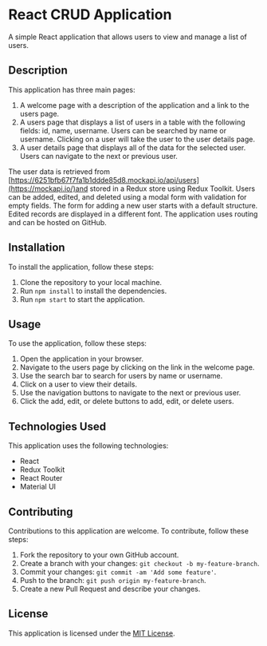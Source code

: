 # React CRUD Application

A simple React application that allows users to view and manage a list of users.

## Description

This application has three main pages:

1. A welcome page with a description of the application and a link to the users
   page.
2. A users page that displays a list of users in a table with the following
   fields: id, name, username. Users can be searched by name or username.
   Clicking on a user will take the user to the user details page.
3. A user details page that displays all of the data for the selected user.
   Users can navigate to the next or previous user.

The user data is retrieved from
[https://6251bfb67f7fa1b1ddde85d8.mockapi.io/api/users](https://mockapi.io/)and
stored in a Redux store using Redux Toolkit. Users can be added, edited, and
deleted using a modal form with validation for empty fields. The form for adding
a new user starts with a default structure. Edited records are displayed in a
different font. The application uses routing and can be hosted on GitHub.

## Installation

To install the application, follow these steps:

1. Clone the repository to your local machine.
2. Run `npm install` to install the dependencies.
3. Run `npm start` to start the application.

## Usage

To use the application, follow these steps:

1. Open the application in your browser.
2. Navigate to the users page by clicking on the link in the welcome page.
3. Use the search bar to search for users by name or username.
4. Click on a user to view their details.
5. Use the navigation buttons to navigate to the next or previous user.
6. Click the add, edit, or delete buttons to add, edit, or delete users.

## Technologies Used

This application uses the following technologies:

- React
- Redux Toolkit
- React Router
- Material UI

## Contributing

Contributions to this application are welcome. To contribute, follow these
steps:

1. Fork the repository to your own GitHub account.
2. Create a branch with your changes: `git checkout -b my-feature-branch`.
3. Commit your changes: `git commit -am 'Add some feature'`.
4. Push to the branch: `git push origin my-feature-branch`.
5. Create a new Pull Request and describe your changes.

## License

This application is licensed under the [MIT License](LICENSE).
